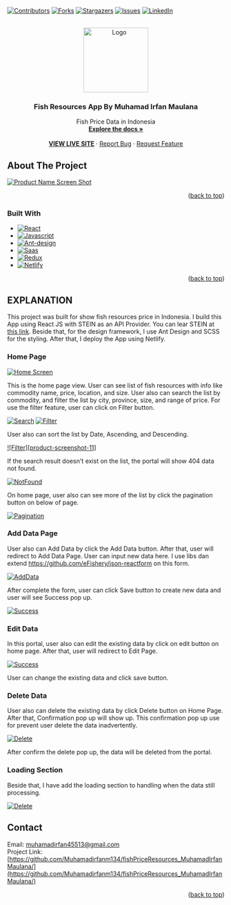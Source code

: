 <!-- Improved compatibility of back to top link: See: https://github.com/othneildrew/Best-README-Template/pull/73 -->
<a name="readme-top"></a>
<!--
*** Thanks for checking out the Best-README-Template. If you have a suggestion
*** that would make this better, please fork the repo and create a pull request
*** or simply open an issue with the tag "enhancement".
*** Don't forget to give the project a star!
*** Thanks again! Now go create something AMAZING! :D
-->



<!-- PROJECT SHIELDS -->
<!--
*** I'm using markdown "reference style" links for readability.
*** Reference links are enclosed in brackets [ ] instead of parentheses ( ).
*** See the bottom of this document for the declaration of the reference variables
*** for contributors-url, forks-url, etc. This is an optional, concise syntax you may use.
*** https://www.markdownguide.org/basic-syntax/#reference-style-links
-->
[![Contributors][contributors-shield]][contributors-url]
[![Forks][forks-shield]][forks-url]
[![Stargazers][stars-shield]][stars-url]
[![Issues][issues-shield]][issues-url]
[![LinkedIn][linkedin-shield]][linkedin-url]



<!-- PROJECT LOGO -->
<br />
<div align="center">
  <a href="https://github.com/Muhamadirfanm134/fishPriceResources_MuhamadIrfanMaulana">
    <img src="/src/assets/icons/logo.png" alt="Logo" width="150" height="150">
  </a>

<h3 align="center">Fish Resources App By Muhamad Irfan Maulana</h3>

  <p align="center">
    Fish Price Data in Indonesia
    <br />
    <a href="https://github.com/Muhamadirfanm134/fishPriceResources_MuhamadIrfanMaulana"><strong>Explore the docs »</strong></a>
    <br />
    <br />
    <a href="https://fish-resources-muhamadirfanmaulana.netlify.app/"><b>VIEW LIVE SITE</b></a>
    ·
    <a href="https://github.com/Muhamadirfanm134/fishPriceResources_MuhamadIrfanMaulana/issues">Report Bug</a>
    ·
    <a href="https://github.com/Muhamadirfanm134/fishPriceResources_MuhamadIrfanMaulana/issues">Request Feature</a>
  </p>
</div>

<!-- ABOUT THE PROJECT -->
## About The Project

[![Product Name Screen Shot][product-screenshot-1]](https://fish-resources-muhamadirfanmaulana.netlify.app/)

<p align="right">(<a href="#readme-top">back to top</a>)</p>


### Built With

* [![React][React.js]][React-url]
* [![Javascript][Javascript]][Javascript-url]
* [![Ant-design][Ant-design]][Ant-design]
* [![Saas][Saas]][Saas-url]
* [![Redux][Redux]][Redux-url]
* [![Netlify][Netlify]][Netlify-url]

<p align="right">(<a href="#readme-top">back to top</a>)</p>



<!-- EXPLANATION -->
## EXPLANATION


This project was built for show fish resources price in Indonesia. I build this App using React JS with STEIN as an API Provider. You can lear STEIN at <a href="https://docs.steinhq.com/introduction">this link</a>. Beside that, for the design framework, I use Ant Design and SCSS for the styling. After that, I deploy the App using Netlify.  

### Home Page

[![Home Screen][product-screenshot-1]](https://fish-resources-muhamadirfanmaulana.netlify.app/)

This is the home page view. User can see list of fish resources with info like commodity name, price, location, and size. User also can search the list by commodity, and filter the list by city, province, size, and range of price. For use the filter feature, user can click on Filter button.

[![Search][product-screenshot-3]](https://fish-resources-muhamadirfanmaulana.netlify.app/)
[![Filter][product-screenshot-4]](https://fish-resources-muhamadirfanmaulana.netlify.app/)

User also can sort the list by Date, Ascending, and Descending.

[![Filter][product-screenshot-11]](https://fish-resources-muhamadirfanmaulana.netlify.app/)

If the search result doesn't exist on the list, the portal will show 404 data not found.

[![NotFound][product-screenshot-5]](https://fish-resources-muhamadirfanmaulana.netlify.app/)

On home page, user also can see more of the list by click the pagination button on below of page.

[![Pagination][product-screenshot-2]](https://fish-resources-muhamadirfanmaulana.netlify.app/)

### Add Data Page

User also can Add Data by click the Add Data button. After that, user will redirect to Add Data Page. User can input new data here. I use libs dan extend https://github.com/eFishery/json-reactform on this form.

[![AddData][product-screenshot-6]](https://fish-resources-muhamadirfanmaulana.netlify.app/add)

After complete the form, user can click Save button to create new data and user will see Success pop up.

[![Success][product-screenshot-7]](https://fish-resources-muhamadirfanmaulana.netlify.app/add)

### Edit Data

In this portal, user also can edit the existing data by click on edit button on home page. After that, user will redirect to Edit Page.

[![Success][product-screenshot-9]](https://fish-resources-muhamadirfanmaulana.netlify.app/edit?id=505a9da0-b15a-471c-aab4-3f013c082158)

User can change the existing data and click save button.

### Delete Data

User also can delete the existing data by click Delete button on Home Page. After that, Confirmation pop up will show up. This confirmation pop up use for prevent user delete the data inadvertently.

[![Delete][product-screenshot-8]](https://fish-resources-muhamadirfanmaulana.netlify.app/)

After confirm the delete pop up, the data will be deleted from the portal.

### Loading Section

Beside that, I have add the loading section to handling when the data still processing.

[![Delete][product-screenshot-10]](https://fish-resources-muhamadirfanmaulana.netlify.app/)


<!-- CONTACT -->
## Contact

Email: muhamadirfan45513@gmail.com<br/>
Project Link: [https://github.com/Muhamadirfanm134/fishPriceResources_MuhamadIrfanMaulana/](https://github.com/Muhamadirfanm134/fishPriceResources_MuhamadIrfanMaulana/)

<p align="right">(<a href="#readme-top">back to top</a>)</p>







<!-- MARKDOWN LINKS & IMAGES -->
<!-- https://www.markdownguide.org/basic-syntax/#reference-style-links -->
[contributors-shield]: https://img.shields.io/github/contributors/Muhamadirfanm134/fishPriceResources_MuhamadIrfanMaulana.svg?style=for-the-badge
[contributors-url]: https://github.com/Muhamadirfanm134/fishPriceResources_MuhamadIrfanMaulana/contributors
[forks-shield]: https://img.shields.io/github/forks/Muhamadirfanm134/fishPriceResources_MuhamadIrfanMaulana.svg?style=for-the-badge
[forks-url]: https://github.com/Muhamadirfanm134/fishPriceResources_MuhamadIrfanMaulana/members
[stars-shield]: https://img.shields.io/github/stars/Muhamadirfanm134/fishPriceResources_MuhamadIrfanMaulana.svg?style=for-the-badge
[stars-url]: https://github.com/Muhamadirfanm134/fishPriceResources_MuhamadIrfanMaulana/stargazers
[issues-shield]: https://img.shields.io/github/issues/Muhamadirfanm134/fishPriceResources_MuhamadIrfanMaulana.svg?style=for-the-badge
[issues-url]: https://github.com/Muhamadirfanm134/fishPriceResources_MuhamadIrfanMaulana/issues
[linkedin-shield]: https://img.shields.io/badge/-LinkedIn-black.svg?style=for-the-badge&logo=linkedin&colorB=555
[linkedin-url]: https://www.linkedin.com/in/muhamadirfanm134/
[product-screenshot-1]: src/assets/images/product-screenshoot-1.webp
[product-screenshot-2]: src/assets/images/product-screenshoot-2.webp
[product-screenshot-3]: src/assets/images/product-screenshoot-3.webp
[product-screenshot-4]: src/assets/images/product-screenshoot-4.webp
[product-screenshot-5]: src/assets/images/product-screenshoot-5.webp
[product-screenshot-6]: src/assets/images/product-screenshoot-6.webp
[product-screenshot-7]: src/assets/images/product-screenshoot-7.webp
[product-screenshot-8]: src/assets/images/product-screenshoot-8.webp
[product-screenshot-9]: src/assets/images/product-screenshoot-9.webp
[product-screenshot-10]: src/assets/images/product-screenshoot-10.webp
[Saas]: https://img.shields.io/badge/Sass-CC6699?style=for-the-badge&logo=sass&logoColor=white
[Saas-url]:https://sass-lang.com/
[Redux]:https://img.shields.io/badge/Redux-593D88?style=for-the-badge&logo=redux&logoColor=white
[Redux-url]:https://redux.js.org/
[Netlify]:https://img.shields.io/badge/Netlify-00C7B7?style=for-the-badge&logo=netlify&logoColor=white
[Netlify-url]:https://www.netlify.com/
[Javascript]: https://img.shields.io/badge/JavaScript-F7DF1E?style=for-the-badge&logo=javascript&logoColor=black
[Javascript-url]: https://www.javascript.com/
[React.js]: https://img.shields.io/badge/React-20232A?style=for-the-badge&logo=react&logoColor=61DAFB
[React-url]: https://reactjs.org/
[Graphql]: https://img.shields.io/badge/-ApolloGraphQL-311C87?style=for-the-badge&logo=apollo-graphql
[Graphql-url]: https://www.apollographql.com/
[Ant-design]: https://img.shields.io/badge/-AntDesign-%230170FE?style=for-the-badge&logo=ant-design&logoColor=white
[Ant-design-url]: https://ant.design/

